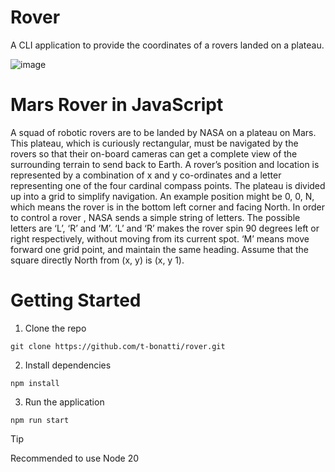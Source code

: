 # Rover

A CLI application to provide the coordinates of a rovers landed on a plateau.

![image](https://github.com/t-bonatti/rover/assets/1936245/a8353290-1e84-4270-9687-b077f7c95ec6)


# Mars Rover in JavaScript

A squad of robotic rovers are to be landed by NASA on a plateau on Mars.
This plateau, which is curiously rectangular, must be navigated by the rovers so that their on-board cameras can get a complete view of the surrounding terrain to send back to Earth.
A rover’s position and location is represented by a combination of x and y co-ordinates and a letter representing one of the four cardinal compass points. The plateau is divided up into a grid to simplify navigation. An example position might be 0, 0, N, which means the rover is in the bottom left corner and facing North.
In order to control a rover , NASA sends a simple string of letters. The possible letters are ‘L’, ‘R’ and ‘M’. ‘L’ and ‘R’ makes the rover spin 90 degrees left or right respectively, without moving from its current spot. ‘M’ means move forward one grid point, and maintain the same heading.
Assume that the square directly North from (x, y) is (x, y 1).

# Getting Started

1. Clone the repo
   
```
git clone https://github.com/t-bonatti/rover.git
```

2. Install dependencies

```
npm install
```

3. Run the application

```
npm run start
```

> [!TIP]
> Recommended to use Node 20

